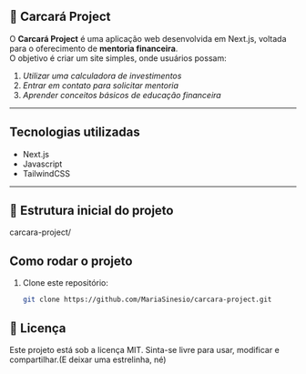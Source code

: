 ## 🦅 Carcará Project

O **Carcará Project** é uma aplicação web desenvolvida em Next.js, voltada para o oferecimento de **mentoria financeira**.  
O objetivo é criar um site simples, onde usuários possam:

1. _Utilizar uma calculadora de investimentos_ 
2. _Entrar em contato para solicitar mentoria_
3. _Aprender conceitos básicos de educação financeira_

---

##  Tecnologias utilizadas
- Next.js
- Javascript
- TailwindCSS
---

## 📂 Estrutura inicial do projeto 

carcara-project/



##  Como rodar o projeto
1. Clone este repositório:

   ```bash
   git clone https://github.com/MariaSinesio/carcara-project.git
   ```


  ## 📜 Licença

Este projeto está sob a licença MIT.
Sinta-se livre para usar, modificar e compartilhar.(E deixar uma estrelinha, né)
